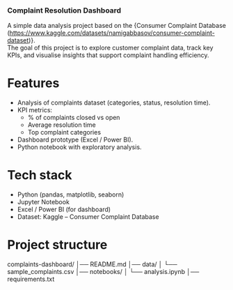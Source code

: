 ### Complaint Resolution Dashboard

A simple data analysis project based on the {Consumer Complaint Database (https://www.kaggle.com/datasets/namigabbasov/consumer-complaint-dataset)}.  
The goal of this project is to explore customer complaint data, track key KPIs, and visualise insights that support complaint handling efficiency.

# Features
- Analysis of complaints dataset (categories, status, resolution time).
- KPI metrics:
  - % of complaints closed vs open
  - Average resolution time
  - Top complaint categories
- Dashboard prototype (Excel / Power BI).
- Python notebook with exploratory analysis.

# Tech stack
- Python (pandas, matplotlib, seaborn)
- Jupyter Notebook
- Excel / Power BI (for dashboard)
- Dataset: Kaggle – Consumer Complaint Database

# Project structure
complaints-dashboard/
│── README.md
│── data/
│    └── sample_complaints.csv
│── notebooks/
│    └── analysis.ipynb
│── requirements.txt


